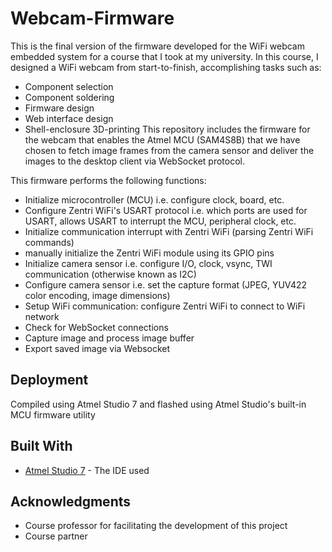 # Webcam-Firmware

This is the final version of the firmware developed for the WiFi webcam embedded system for a course that I took at my university. In this course, I designed a WiFi webcam from start-to-finish, accomplishing tasks such as:
* Component selection
* Component soldering
* Firmware design
* Web interface design
* Shell-enclosure 3D-printing
This repository includes the firmware for the webcam that enables the Atmel MCU (SAM4S8B) that we have chosen to fetch image frames from the camera sensor and deliver the images to the desktop client via WebSocket protocol. 


This firmware performs the following functions:
* Initialize microcontroller (MCU) i.e. configure clock, board, etc.
* Configure Zentri WiFi's USART protocol i.e. which ports are used for USART, allows USART to interrupt the MCU, peripheral clock, etc.
* Initialize communication interrupt with Zentri WiFi (parsing Zentri WiFi commands)
* manually initialize the Zentri WiFi module using its GPIO pins
* Initialize camera sensor i.e. configure I/O, clock, vsync, TWI communication (otherwise known as I2C)
* Configure camera sensor i.e. set the capture format (JPEG, YUV422 color encoding, image dimensions)
* Setup WiFi communication: configure Zentri WiFi to connect to WiFi network
* Check for WebSocket connections
* Capture image and process image buffer
* Export saved image via Websocket

## Deployment

Compiled using Atmel Studio 7 and flashed using Atmel Studio's built-in MCU firmware utility

## Built With

* [Atmel Studio 7](https://www.microchip.com/mplab/avr-support/atmel-studio-7) - The IDE used

## Acknowledgments

* Course professor for facilitating the development of this project
* Course partner
